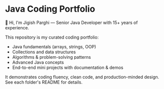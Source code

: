 # Java Coding Portfolio

👋 Hi, I'm Jigish Parghi — Senior Java Developer with 15+ years of experience.

This repository is my curated coding portfolio:
- Java fundamentals (arrays, strings, OOP)
- Collections and data structures
- Algorithms & problem-solving patterns
- Advanced Java concepts
- End-to-end mini projects with documentation & demos

It demonstrates coding fluency, clean code, and production-minded design.
See each folder's README for details.
